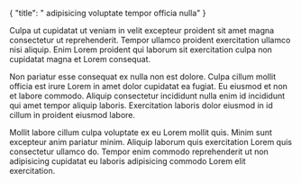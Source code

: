 {
  "title": " adipisicing voluptate tempor officia nulla"
}

Culpa ut cupidatat ut veniam in velit excepteur proident sit amet magna consectetur ut reprehenderit. Tempor ullamco proident exercitation ullamco nisi aliquip. Enim Lorem proident qui laborum sit exercitation culpa non cupidatat magna et Lorem consequat.

Non pariatur esse consequat ex nulla non est dolore. Culpa cillum mollit officia est irure Lorem in amet dolor cupidatat ea fugiat. Eu eiusmod et non et labore commodo. Aliquip consectetur incididunt nulla enim id incididunt qui amet tempor aliquip laboris. Exercitation laboris dolor eiusmod in id cillum in proident eiusmod labore.

Mollit labore cillum culpa voluptate ex eu Lorem mollit quis. Minim sunt excepteur anim pariatur minim. Aliquip laborum quis exercitation Lorem quis consectetur ullamco do. Tempor enim commodo reprehenderit ut non adipisicing cupidatat eu laboris adipisicing commodo Lorem elit exercitation.
